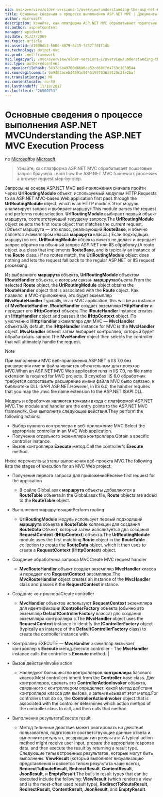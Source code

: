 ```yaml
---
uid: mvc/overview/older-versions-1/overview/understanding-the-asp-net-mvc-execution-process
title: Основные сведения о процессе выполнения ASP.NET MVC | Документы Microsoft
author: microsoft
description: Узнайте, как платформа ASP.NET MVC обрабатывает пошаговые запрос браузера.
ms.author: aspnetcontent
manager: wpickett
ms.date: 01/27/2009
ms.topic: article
ms.assetid: d1608db3-660d-4079-8c15-f452ff01f1db
ms.technology: dotnet-mvc
ms.prod: .net-framework
msc.legacyurl: /mvc/overview/older-versions-1/overview/understanding-the-asp-net-mvc-execution-process
msc.type: authoredcontent
ms.openlocfilehash: 5837c6e49709d6b86ee52cd88ffd4759c1850544
ms.sourcegitcommit: 9a9483aceb34591c97451997036a9120c3fe2baf
ms.translationtype: MT
ms.contentlocale: ru-RU
ms.lasthandoff: 11/10/2017
ms.locfileid: "26500733"
---
```

<a name="understanding-the-aspnet-mvc-execution-process"></a><span data-ttu-id="65d97-103">Основные сведения о процессе выполнения ASP.NET MVC</span><span class="sxs-lookup"><span data-stu-id="65d97-103">Understanding the ASP.NET MVC Execution Process</span></span>
====================
<span data-ttu-id="65d97-104">по [Microsoft](https://github.com/microsoft)</span><span class="sxs-lookup"><span data-stu-id="65d97-104">by [Microsoft](https://github.com/microsoft)</span></span>

> <span data-ttu-id="65d97-105">Узнайте, как платформа ASP.NET MVC обрабатывает пошаговые запрос браузера.</span><span class="sxs-lookup"><span data-stu-id="65d97-105">Learn how the ASP.NET MVC framework processes a browser request step-by-step.</span></span>


<span data-ttu-id="65d97-106">Запросы на основе ASP.NET MVC веб-приложения сначала пройти через **UrlRoutingModule** объект, используемый модулем HTTP.</span><span class="sxs-lookup"><span data-stu-id="65d97-106">Requests to an ASP.NET MVC-based Web application first pass through the **UrlRoutingModule** object, which is an HTTP module.</span></span> <span data-ttu-id="65d97-107">Этот модуль анализирует запрос и выбирает маршрут.</span><span class="sxs-lookup"><span data-stu-id="65d97-107">This module parses the request and performs route selection.</span></span> <span data-ttu-id="65d97-108">**UrlRoutingModule** выбирает первый объект маршрута, соответствующий текущему запросу.</span><span class="sxs-lookup"><span data-stu-id="65d97-108">The **UrlRoutingModule** object selects the first route object that matches the current request.</span></span> <span data-ttu-id="65d97-109">(Объект маршрута — это класс, реализующий **RouteBase**, и обычно является экземпляром класса **маршрута** класса.) Если подходящих маршрутов нет, **UrlRoutingModule** объекта ничего не делает и передает запрос обратно на обычный запрос ASP.NET или IIS обработку.</span><span class="sxs-lookup"><span data-stu-id="65d97-109">(A route object is a class that implements **RouteBase**, and is typically an instance of the **Route** class.) If no routes match, the **UrlRoutingModule** object does nothing and lets the request fall back to the regular ASP.NET or IIS request processing.</span></span>

<span data-ttu-id="65d97-110">Из выбранного **маршрута** объекта, **UrlRoutingModule** объектом **IRouteHandler** объекта, с которым связан **маршрута**объекта.</span><span class="sxs-lookup"><span data-stu-id="65d97-110">From the selected **Route** object, the **UrlRoutingModule** object obtains the **IRouteHandler** object that is associated with the **Route** object.</span></span> <span data-ttu-id="65d97-111">Как правило, в MVC-приложении, это будет экземпляр **MvcRouteHandler**.</span><span class="sxs-lookup"><span data-stu-id="65d97-111">Typically, in an MVC application, this will be an instance of **MvcRouteHandler**.</span></span> <span data-ttu-id="65d97-112">**IRouteHandler** создает экземпляр **IHttpHandler** и передает его **IHttpContext** объекта.</span><span class="sxs-lookup"><span data-stu-id="65d97-112">The **IRouteHandler** instance creates an **IHttpHandler** object and passes it the **IHttpContext** object.</span></span> <span data-ttu-id="65d97-113">По умолчанию **IHttpHandler** экземпляра для MVC — **MvcHandler** объекта.</span><span class="sxs-lookup"><span data-stu-id="65d97-113">By default, the **IHttpHandler** instance for MVC is the **MvcHandler** object.</span></span> <span data-ttu-id="65d97-114">**MvcHandler** объект затем выбирает контроллер, который будет обрабатывать запрос.</span><span class="sxs-lookup"><span data-stu-id="65d97-114">The **MvcHandler** object then selects the controller that will ultimately handle the request.</span></span>

> [!NOTE]
> <span data-ttu-id="65d97-115">При выполнении MVC веб-приложения ASP.NET в IIS 7.0 без расширения имени файла является обязательным для проектов MVC.</span><span class="sxs-lookup"><span data-stu-id="65d97-115">When an ASP.NET MVC Web application runs in IIS 7.0, no file name extension is required for MVC projects.</span></span> <span data-ttu-id="65d97-116">В службах IIS 6.0 обработчик требуется сопоставить расширение имени файла MVC было связано, к библиотеке DLL ISAPI ASP.NET.</span><span class="sxs-lookup"><span data-stu-id="65d97-116">However, in IIS 6.0, the handler requires that you map the .mvc file name extension to the ASP.NET ISAPI DLL.</span></span>


<span data-ttu-id="65d97-117">Модуль и обработчик являются точками входа с платформой ASP.NET MVC.</span><span class="sxs-lookup"><span data-stu-id="65d97-117">The module and handler are the entry points to the ASP.NET MVC framework.</span></span> <span data-ttu-id="65d97-118">Они выполните следующие действия.</span><span class="sxs-lookup"><span data-stu-id="65d97-118">They perform the following actions:</span></span>

- <span data-ttu-id="65d97-119">Выбор нужного контроллера в веб-приложение MVC.</span><span class="sxs-lookup"><span data-stu-id="65d97-119">Select the appropriate controller in an MVC Web application.</span></span>
- <span data-ttu-id="65d97-120">Получение отдельного экземпляра контроллера.</span><span class="sxs-lookup"><span data-stu-id="65d97-120">Obtain a specific controller instance.</span></span>
- <span data-ttu-id="65d97-121">Вызов контроллера **Execute** метод.</span><span class="sxs-lookup"><span data-stu-id="65d97-121">Call the controller's **Execute** method.</span></span>

<span data-ttu-id="65d97-122">Ниже перечислены этапы выполнения веб-проекта MVC.</span><span class="sxs-lookup"><span data-stu-id="65d97-122">The following lists the stages of execution for an MVC Web project:</span></span>

- <span data-ttu-id="65d97-123">Получение первого запроса для приложения</span><span class="sxs-lookup"><span data-stu-id="65d97-123">Receive first request for the application</span></span> 

    - <span data-ttu-id="65d97-124">В файле Global.asax **маршрута** объекты добавляются в **RouteTable** объекта.</span><span class="sxs-lookup"><span data-stu-id="65d97-124">In the Global.asax file, **Route** objects are added to the **RouteTable** object.</span></span>
- <span data-ttu-id="65d97-125">Выполнение маршрутизации</span><span class="sxs-lookup"><span data-stu-id="65d97-125">Perform routing</span></span> 

    - <span data-ttu-id="65d97-126">**UrlRoutingModule** модуль использует первый подходящий **маршрута** объекта в **RouteTable** коллекции для создания **RouteData** Объект, который затем используется для создания **RequestContext** (**IHttpContext**) объекта.</span><span class="sxs-lookup"><span data-stu-id="65d97-126">The **UrlRoutingModule** module uses the first matching **Route** object in the **RouteTable** collection to create the **RouteData** object, which it then uses to create a **RequestContext** (**IHttpContext**) object.</span></span>
- <span data-ttu-id="65d97-127">Создание обработчика запроса MVC</span><span class="sxs-lookup"><span data-stu-id="65d97-127">Create MVC request handler</span></span> 

    - <span data-ttu-id="65d97-128">**MvcRouteHandler** объект создает экземпляр **MvcHandler** класса и передает его **RequestContext** экземпляра.</span><span class="sxs-lookup"><span data-stu-id="65d97-128">The **MvcRouteHandler** object creates an instance of the **MvcHandler** class and passes it the **RequestContext** instance.</span></span>
- <span data-ttu-id="65d97-129">Создание контроллера</span><span class="sxs-lookup"><span data-stu-id="65d97-129">Create controller</span></span> 

    - <span data-ttu-id="65d97-130">**MvcHandler** объектов используют **RequestContext** экземпляра для идентификации **IControllerFactory** объекта (обычно это экземпляр  **DefaultControllerFactory** класса) для создания экземпляра контроллера с.</span><span class="sxs-lookup"><span data-stu-id="65d97-130">The **MvcHandler** object uses the **RequestContext** instance to identify the **IControllerFactory** object (typically an instance of the **DefaultControllerFactory** class) to create the controller instance with.</span></span>
- <span data-ttu-id="65d97-131">Контроллер EXECUTE — **MvcHandler** экземпляр вызывает контроллер s **Execute** метод.</span><span class="sxs-lookup"><span data-stu-id="65d97-131">Execute controller - The **MvcHandler** instance calls the controller s **Execute** method.</span></span> |
- <span data-ttu-id="65d97-132">Вызов действия</span><span class="sxs-lookup"><span data-stu-id="65d97-132">Invoke action</span></span> 

    - <span data-ttu-id="65d97-133">Наследуют большинство контроллеров **контроллера** базового класса.</span><span class="sxs-lookup"><span data-stu-id="65d97-133">Most controllers inherit from the **Controller** base class.</span></span> <span data-ttu-id="65d97-134">Для контроллеров, сделать это **ControllerActionInvoker** объекта, связанного с контроллером определяет, какой метод действия контроллера класса для вызова, а затем вызывает этот метод.</span><span class="sxs-lookup"><span data-stu-id="65d97-134">For controllers that do so, the **ControllerActionInvoker** object that is associated with the controller determines which action method of the controller class to call, and then calls that method.</span></span>
- <span data-ttu-id="65d97-135">Выполнение результата</span><span class="sxs-lookup"><span data-stu-id="65d97-135">Execute result</span></span> 

    - <span data-ttu-id="65d97-136">Метод типичные действия может реагировать на действия пользователя, подготовьте соответствующие данные ответа и выполните результат, возвращая тип результата.</span><span class="sxs-lookup"><span data-stu-id="65d97-136">A typical action method might receive user input, prepare the appropriate response data, and then execute the result by returning a result type.</span></span> <span data-ttu-id="65d97-137">Следующие типы встроенных результатов, которые могут быть выполнены: **ViewResult** (который выполняет визуализацию представления и является типом результата чаще всего), **RedirectToRouteResult**,  **RedirectResult**, **ContentResult**, **JsonResult**, и **EmptyResult**.</span><span class="sxs-lookup"><span data-stu-id="65d97-137">The built-in result types that can be executed include the following: **ViewResult** (which renders a view and is the most-often used result type), **RedirectToRouteResult**, **RedirectResult**, **ContentResult**, **JsonResult**, and **EmptyResult**.</span></span>
